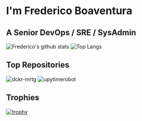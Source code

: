 # I'm Frederico Boaventura
## A Senior DevOps / SRE / SysAdmin

<!--
**fboaventura/fboaventura** is a ✨ _special_ ✨ repository because its `README.md` (this file) appears on your GitHub profile.

Here are some ideas to get you started:

- 🔭 I’m currently working on ...
- 🌱 I’m currently learning ...
- 👯 I’m looking to collaborate on ...
- 🤔 I’m looking for help with ...
- 💬 Ask me about ...
- 📫 How to reach me: ...
- 😄 Pronouns: ...
- ⚡ Fun fact: ...
-->

![Frederico's github stats](https://github-readme-stats.vercel.app/api?username=fboaventura&show_icons=true&theme=dark)
![Top Langs](https://github-readme-stats.vercel.app/api/top-langs/?username=fboaventura&layout=compact&theme=dark)

## Top Repositories

![dckr-mrtg](https://github-readme-stats.vercel.app/api/pin?username=fboaventura&repo=dckr-mrtg&show_icons=true&theme=dark)
![upytimerobot](https://github-readme-stats.vercel.app/api/pin?username=fboaventura&repo=upytimerobot&show_icons=true&theme=dark)

## Trophies

[![trophy](https://github-profile-trophy.vercel.app/?username=fboaventura&theme=onedark)](https://github.com/ryo-ma/github-profile-trophy)
